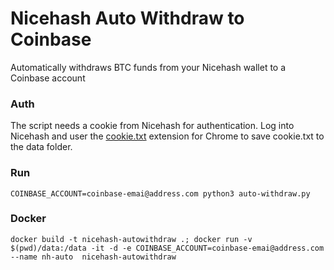 # Nicehash Auto Withdraw to Coinbase
Automatically withdraws BTC funds from your Nicehash wallet to a Coinbase account


### Auth
The script needs a cookie from Nicehash for authentication. Log into Nicehash and user the [cookie.txt](https://chrome.google.com/webstore/detail/cookiestxt/njabckikapfpffapmjgojcnbfjonfjfg?hl=en) extension for Chrome to save cookie.txt to the data folder.

### Run
	COINBASE_ACCOUNT=coinbase-emai@address.com python3 auto-withdraw.py
	
### Docker
	docker build -t nicehash-autowithdraw .; docker run -v $(pwd)/data:/data -it -d -e COINBASE_ACCOUNT=coinbase-emai@address.com --name nh-auto  nicehash-autowithdraw